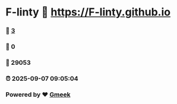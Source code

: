 # F-linty :link: https://F-linty.github.io 
### :page_facing_up: [3](https://F-linty.github.io/tag.html) 
### :speech_balloon: 0 
### :hibiscus: 29053 
### :alarm_clock: 2025-09-07 09:05:04 
### Powered by :heart: [Gmeek](https://github.com/Meekdai/Gmeek)

